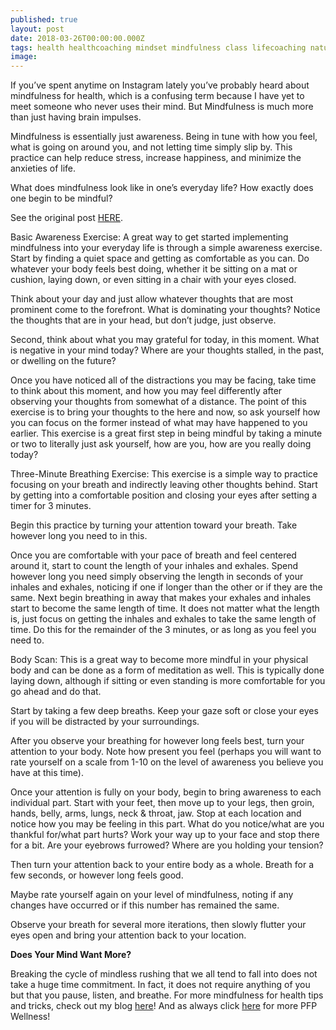 ```yaml
---
published: true
layout: post
date: 2018-03-26T00:00:00.000Z
tags: health healthcoaching mindset mindfulness class lifecoaching naturalmovement life stress stressmanagement lifestyle coaching food self-improvement exercise diet nutrition chekcoach chekinstitute goals
image:
---
```


If you’ve spent anytime on Instagram lately you’ve probably heard about mindfulness for health, which is a confusing term because I have yet to meet someone who never uses their mind. But Mindfulness is much more than just having brain impulses.

Mindfulness is essentially just awareness. Being in tune with how you feel, what is going on around you, and not letting time simply slip by. This practice can help reduce stress, increase happiness, and minimize the anxieties of life.
 
What does mindfulness look like in one’s everyday life? How exactly does one begin to be mindful?


See the original post [HERE](https://www.pittsburghfitnessproject.com/blog/mindfulness-for-health). 


​Basic Awareness Exercise: A great way to get started implementing mindfulness into your everyday life is through a simple awareness exercise. Start by finding a quiet space and getting as comfortable as you can. Do whatever your body feels best doing, whether it be sitting on a mat or cushion, laying down, or even sitting in a chair with your eyes closed.

Think about your day and just allow whatever thoughts that are most prominent come to the forefront. What is dominating your thoughts? Notice the thoughts that are in your head, but don’t judge, just observe.

Second, think about what you may grateful for today, in this moment. What is negative in your mind today? Where are your thoughts stalled, in the past, or dwelling on the future?

Once you have noticed all of the distractions you may be facing, take time to think about this moment, and how you may feel differently after observing your thoughts from somewhat of a distance. The point of this exercise is to bring your thoughts to the here and now, so ask yourself how you can focus on the former instead of what may have happened to you earlier.
This exercise is a great first step in being mindful by taking a minute or two to literally just ask yourself, how are you, how are you really doing today?
 
Three-Minute Breathing Exercise: This exercise is a simple way to practice focusing on your breath and indirectly leaving other thoughts behind. Start by getting into a comfortable position and closing your eyes after setting a timer for 3 minutes.

Begin this practice by turning your attention toward your breath. Take however long you need to in this.

Once you are comfortable with your pace of breath and feel centered around it, start to count the length of your inhales and exhales. Spend however long you need simply observing the length in seconds of your inhales and exhales, noticing if one if longer than the other or if they are the same.
Next begin breathing in away that makes your exhales and inhales start to become the same length of time. It does not matter what the length is, just focus on getting the inhales and exhales to take the same length of time. Do this for the remainder of the 3 minutes, or as long as you feel you need to.
 
Body Scan: This is a great way to become more mindful in your physical body and can be done as a form of meditation as well. This is typically done laying down, although if sitting or even standing is more comfortable for you go ahead and do that.

Start by taking a few deep breaths. Keep your gaze soft or close your eyes if you will be distracted by your surroundings.

After you observe your breathing for however long feels best, turn your attention to your body. Note how present you feel (perhaps you will want to rate yourself on a scale from 1-10 on the level of awareness you believe you have at this time).

Once your attention is fully on your body, begin to bring awareness to each individual part. Start with your feet, then move up to your legs, then groin, hands, belly, arms, lungs, neck & throat, jaw. Stop at each location and notice how you may be feeling in this part. What do you notice/what are you thankful for/what part hurts? Work your way up to your face and stop there for a bit. Are your eyebrows furrowed? Where are you holding your tension?

Then turn your attention back to your entire body as a whole. Breath for a few seconds, or however long feels good.

Maybe rate yourself again on your level of mindfulness, noting if any changes have occurred or if this number has remained the same.

Observe your breath for several more iterations, then slowly flutter your eyes open and bring your attention back to your location.
 
**Does Your Mind Want More?**

Breaking the cycle of mindless rushing that we all tend to fall into does not take a huge time commitment. In fact, it does not require anything of you but that you pause, listen, and breathe. For more mindfulness for health tips and tricks, check out my blog [here](http://edibleem.com/)! And as always click [here](https://www.pittsburghfitnessproject.com/blog) for more PFP Wellness!

